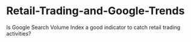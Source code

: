 # Retail-Trading-and-Google-Trends
Is Google Search Volume Index a good indicator to catch retail trading activities?

